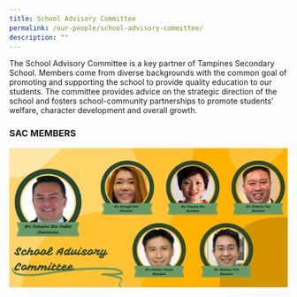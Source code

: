 ```yaml
---
title: School Advisory Committee
permalink: /our-people/school-advisory-committee/
description: ""
---
```

The School Advisory Committee is a key partner of Tampines Secondary School. Members come from diverse backgrounds with the common goal of promoting and supporting the school to provide quality education to our students. The committee provides advice on the strategic direction of the school and fosters school-community partnerships to promote students’ welfare, character development and overall growth.

### SAC MEMBERS
![](/images/School%20Advisory%20Committee.jpg)